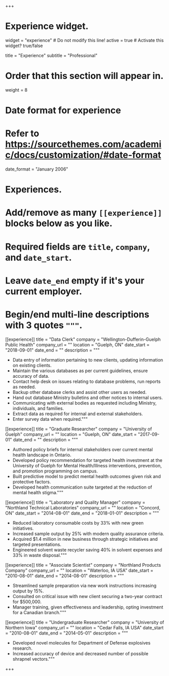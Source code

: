 +++
# Experience widget.
widget = "experience"  # Do not modify this line!
active = true  # Activate this widget? true/false

title = "Experience"
subtitle = "Professional"

# Order that this section will appear in.
weight = 8

# Date format for experience
#   Refer to https://sourcethemes.com/academic/docs/customization/#date-format
date_format = "January 2006"

# Experiences.
#   Add/remove as many `[[experience]]` blocks below as you like.
#   Required fields are `title`, `company`, and `date_start`.
#   Leave `date_end` empty if it's your current employer.
#   Begin/end multi-line descriptions with 3 quotes `"""`.
[[experience]]
  title = "Data Clerk"
  company = "Wellington-Dufferin-Guelph Public Health"
  company_url = ""
  location = "Guelph, ON"
  date_start = "2018-09-01"
  date_end = ""
  description = """
- Data entry of information pertaining to new clients, updating information on existing clients.
- Maintain the various databases as per current guidelines, ensure accuracy of data.
- Contact help desk on issues relating to database problems, run reports as needed.
- Backup other database clerks and assist other users as needed.
- Hand out database Ministry bulletins and other notices to internal users.
- Communicating with external bodies as requested including Ministry, individuals, and families.
- Extract data as required for internal and external stakeholders.
- Enter survey data when required."""

[[experience]]
  title = "Graduate Researcher"
  company = "University of Guelph"
  company_url = ""
  location = "Guelph, ON"
  date_start = "2017-09-01"
  date_end = ""
  description = """

- Authored policy briefs for internal stakeholders over current mental health landscape in Ontario.
- Developed policy recommendation for targeted health investment at the University of Guelph for Mental Health/Illness interventions, prevention, and promotion programming on campus.
- Built predictive model to predict mental health outcomes given risk and protective factors.  
- Developed health communication suite targeted at the reduction of mental health stigma."""

[[experience]]
  title = "Laboratory and Quality Manager"
  company = "Northland Technical Laboratories"
  company_url = ""
  location = "Concord, ON"
  date_start = "2014-08-01"
  date_end = "2018-01-01"
  description = """
- Reduced laboratory consumable costs by 33% with new green initiatives.
- Increased sample output by 25% with modern quality assurance criteria.
- Acquired $1.4 million in new business through strategic initiatives and targeted presentations.
- Engineered solvent waste recycler saving 40% in solvent expenses and 33% in waste disposal."""
  
[[experience]]
  title = "Associate Scientist"
  company = "Northland Products Company"
  company_url = ""
  location = "Waterloo, IA USA"
  date_start = "2010-08-01"
  date_end = "2014-08-01"
  description = """
- Streamlined sample preparation via new work instructions increasing output by 15%.
- Consulted on critical issue with new client securing a two-year contract for $500,000.
- Manager training, given effectiveness and leadership, opting investment for a Canadian branch."""
  
[[experience]]
  title = "Undergraduate Researcher"
  company = "University of Northern Iowa"
  company_url = ""
  location = "Cedar Falls, IA USA"
  date_start = "2010-08-01"
  date_end = "2014-05-01"
  description = """
- Developed novel molecules for Department of Defense explosives research.
- Increased accuracy of device and decreased number of possible shrapnel vectors."""

+++
